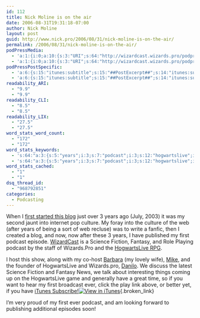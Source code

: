 ```yaml
---
id: 112
title: Nick Moline is on the air
date: 2006-08-31T19:31:18-07:00
author: Nick Moline
layout: post
guid: http://www.nick.pro/2006/08/31/nick-moline-is-on-the-air/
permalink: /2006/08/31/nick-moline-is-on-the-air/
podPressMedia:
  - 'a:1:{i:0;a:10:{s:3:"URI";s:64:"http://wizardcast.wizards.pro/podpress_trac/web/3/0/Episode1.mp3";s:5:"title";s:20:"WizardCast Episode 2";s:4:"type";s:9:"audio_mp3";s:4:"size";s:0:"";s:8:"duration";s:5:"78:24";s:12:"previewImage";s:0:"";s:10:"dimensionW";s:0:"";s:10:"dimensionH";s:0:"";s:3:"rss";s:2:"on";s:4:"atom";s:2:"on";}}'
  - 'a:1:{i:0;a:10:{s:3:"URI";s:64:"http://wizardcast.wizards.pro/podpress_trac/web/3/0/Episode1.mp3";s:5:"title";s:20:"WizardCast Episode 2";s:4:"type";s:9:"audio_mp3";s:4:"size";s:0:"";s:8:"duration";s:5:"78:24";s:12:"previewImage";s:0:"";s:10:"dimensionW";s:0:"";s:10:"dimensionH";s:0:"";s:3:"rss";s:2:"on";s:4:"atom";s:2:"on";}}'
podPressPostSpecific:
  - 'a:6:{s:15:"itunes:subtitle";s:15:"##PostExcerpt##";s:14:"itunes:summary";s:15:"##PostExcerpt##";s:15:"itunes:keywords";s:17:"##WordPressCats##";s:13:"itunes:author";s:10:"##Global##";s:15:"itunes:explicit";s:7:"Default";s:12:"itunes:block";s:7:"Default";}'
  - 'a:6:{s:15:"itunes:subtitle";s:15:"##PostExcerpt##";s:14:"itunes:summary";s:15:"##PostExcerpt##";s:15:"itunes:keywords";s:17:"##WordPressCats##";s:13:"itunes:author";s:10:"##Global##";s:15:"itunes:explicit";s:7:"Default";s:12:"itunes:block";s:7:"Default";}'
readability_ARI:
  - "9.9"
  - "9.9"
readability_CLI:
  - "8.5"
  - "8.5"
readability_LIX:
  - "27.5"
  - "27.5"
word_stats_word_count:
  - "172"
  - "172"
word_stats_keywords:
  - 's:64:"a:3:{s:5:"years";i:3;s:7:"podcast";i:3;s:12:"hogwartslive";i:3;}";'
  - 's:64:"a:3:{s:5:"years";i:3;s:7:"podcast";i:3;s:12:"hogwartslive";i:3;}";'
word_stats_cached:
  - "1"
  - "1"
dsq_thread_id:
  - "968792851"
categories:
  - Podcasting
---
```

When I <a href="https://www.nick.pro/2003/07/11/pop-into-internet-pop-culture/" target="_blank">first started this blog</a> just over 3 years ago (July, 2003) it was my second jaunt into internet pop culture. My foray into the culture of the web (after years of being a sort of web recluse) was to write a fanfic, then I created a blog, and now, now after these 3 years, I have published my first podcast episode. <a href="http://wizardcast.wizards.pro/" target="_blank" title="The official podcast of wizards.pro and HogwartsLive.com" class="broken_link">WizardCast</a> is a Science Fiction, Fantasy, and Role Playing podcast by the staff of Wizards.Pro and the <a href="http://www.hogwartslive.com/" target="_blank" title="The Hogwarts Live Harry Potter Role Playing Game">HogwartsLive RPG</a>.

<!--more-->

I host this show, along with my co-host <a href="http://www.serenityrose.info/" target="_blank" title="Barbara" class="broken_link">Barbara</a> (my lovely wife), <a href="http://www.goosite.net/" target="_blank" title="Mike">Mike</a>, and the founder of HogwartsLive and Wizards.pro, <a href="http://danilo.ariadoss.com/" target="_blank">Danilo</a>. We discuss the latest Science Fiction and Fantasy News, we talk about interesting things coming up on the HogwartsLive game and generally have a great time, so if you want to hear my first broadcast ever, click the play link above, or better yet, if you have [iTunes Subscribe!<img src="https://i1.wp.com/wizardcast.wizards.pro/wp-content/plugins/podpress/images/itunes.gif?w=760" alt="View in iTunes" border="0" data-recalc-dims="1" />](http://phobos.apple.com/WebObjects/MZStore.woa/wa/viewPodcast?id=187518511){.broken_link}

I&#8217;m very proud of my first ever podcast, and am looking forward to publishing additional episodes soon!